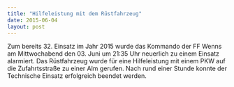 ```yaml
---
title: "Hilfeleistung mit dem Rüstfahrzeug"
date: 2015-06-04
layout: post
---
```


Zum bereits 32. Einsatz im Jahr 2015 wurde das Kommando der FF Wenns am Mittwochabend den 03. Juni um 21:35 Uhr neuerlich zu einem Einsatz alarmiert. Das Rüstfahrzeug wurde für eine Hilfeleistung mit einem PKW auf die Zufahrtsstraße zu einer Alm gerufen. Nach rund einer Stunde konnte der Technische Einsatz erfolgreich beendet werden.